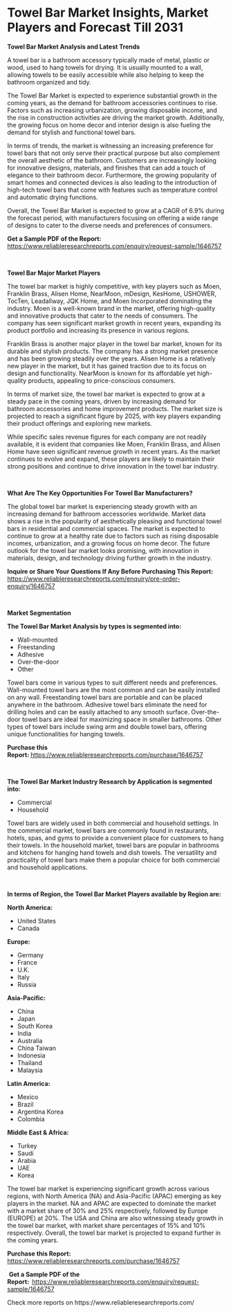 <p><h1>Towel Bar Market Insights, Market Players and Forecast Till 2031</h1></p><p><strong>Towel Bar Market Analysis and Latest Trends</strong></p>
<p><p>A towel bar is a bathroom accessory typically made of metal, plastic or wood, used to hang towels for drying. It is usually mounted to a wall, allowing towels to be easily accessible while also helping to keep the bathroom organized and tidy.</p><p>The Towel Bar Market is expected to experience substantial growth in the coming years, as the demand for bathroom accessories continues to rise. Factors such as increasing urbanization, growing disposable income, and the rise in construction activities are driving the market growth. Additionally, the growing focus on home decor and interior design is also fueling the demand for stylish and functional towel bars.</p><p>In terms of trends, the market is witnessing an increasing preference for towel bars that not only serve their practical purpose but also complement the overall aesthetic of the bathroom. Customers are increasingly looking for innovative designs, materials, and finishes that can add a touch of elegance to their bathroom decor. Furthermore, the growing popularity of smart homes and connected devices is also leading to the introduction of high-tech towel bars that come with features such as temperature control and automatic drying functions.</p><p>Overall, the Towel Bar Market is expected to grow at a CAGR of 6.9% during the forecast period, with manufacturers focusing on offering a wide range of designs to cater to the diverse needs and preferences of consumers.</p></p>
<p><strong>Get a Sample PDF of the Report:&nbsp;</strong> <a href="https://www.reliableresearchreports.com/enquiry/request-sample/1646757">https://www.reliableresearchreports.com/enquiry/request-sample/1646757</a></p>
<p>&nbsp;</p>
<p><strong>Towel Bar Major Market Players</strong></p>
<p><p>The towel bar market is highly competitive, with key players such as Moen, Franklin Brass, Alisen Home, NearMoon, mDesign, KesHome, USHOWER, TocTen, Leadallway, JQK Home, and Moen Incorporated dominating the industry. Moen is a well-known brand in the market, offering high-quality and innovative products that cater to the needs of consumers. The company has seen significant market growth in recent years, expanding its product portfolio and increasing its presence in various regions.</p><p>Franklin Brass is another major player in the towel bar market, known for its durable and stylish products. The company has a strong market presence and has been growing steadily over the years. Alisen Home is a relatively new player in the market, but it has gained traction due to its focus on design and functionality. NearMoon is known for its affordable yet high-quality products, appealing to price-conscious consumers.</p><p>In terms of market size, the towel bar market is expected to grow at a steady pace in the coming years, driven by increasing demand for bathroom accessories and home improvement products. The market size is projected to reach a significant figure by 2025, with key players expanding their product offerings and exploring new markets.</p><p>While specific sales revenue figures for each company are not readily available, it is evident that companies like Moen, Franklin Brass, and Alisen Home have seen significant revenue growth in recent years. As the market continues to evolve and expand, these players are likely to maintain their strong positions and continue to drive innovation in the towel bar industry.</p></p>
<p>&nbsp;</p>
<p><strong>What Are The Key Opportunities For Towel Bar Manufacturers?</strong></p>
<p><p>The global towel bar market is experiencing steady growth with an increasing demand for bathroom accessories worldwide. Market data shows a rise in the popularity of aesthetically pleasing and functional towel bars in residential and commercial spaces. The market is expected to continue to grow at a healthy rate due to factors such as rising disposable incomes, urbanization, and a growing focus on home decor. The future outlook for the towel bar market looks promising, with innovation in materials, design, and technology driving further growth in the industry.</p></p>
<p><strong>Inquire or Share Your Questions If Any Before Purchasing This Report:</strong> <a href="https://www.reliableresearchreports.com/enquiry/pre-order-enquiry/1646757">https://www.reliableresearchreports.com/enquiry/pre-order-enquiry/1646757</a></p>
<p>&nbsp;</p>
<p><strong>Market Segmentation</strong></p>
<p><strong>The Towel Bar Market Analysis by types is segmented into:</strong></p>
<p><ul><li>Wall-mounted</li><li>Freestanding</li><li>Adhesive</li><li>Over-the-door</li><li>Other</li></ul></p>
<p><p>Towel bars come in various types to suit different needs and preferences. Wall-mounted towel bars are the most common and can be easily installed on any wall. Freestanding towel bars are portable and can be placed anywhere in the bathroom. Adhesive towel bars eliminate the need for drilling holes and can be easily attached to any smooth surface. Over-the-door towel bars are ideal for maximizing space in smaller bathrooms. Other types of towel bars include swing arm and double towel bars, offering unique functionalities for hanging towels.</p></p>
<p><strong>Purchase this Report:&nbsp;</strong><a href="https://www.reliableresearchreports.com/purchase/1646757">https://www.reliableresearchreports.com/purchase/1646757</a></p>
<p>&nbsp;</p>
<p><strong>The Towel Bar Market Industry Research by Application is segmented into:</strong></p>
<p><ul><li>Commercial</li><li>Household</li></ul></p>
<p><p>Towel bars are widely used in both commercial and household settings. In the commercial market, towel bars are commonly found in restaurants, hotels, spas, and gyms to provide a convenient place for customers to hang their towels. In the household market, towel bars are popular in bathrooms and kitchens for hanging hand towels and dish towels. The versatility and practicality of towel bars make them a popular choice for both commercial and household applications.</p></p>
<p>&nbsp;</p>
<p><strong>In terms of Region, the Towel Bar Market Players available by Region are:</strong></p>
<p>
    <p> <strong> North America: </strong>
        <ul>
            <li>United States</li>
            <li>Canada</li>
        </ul>
        </p> 
    <p> <strong> Europe: </strong>
        <ul>
            <li>Germany</li>
            <li>France</li>
            <li>U.K.</li>
            <li>Italy</li>
            <li>Russia</li>
        </ul>
        </p> 
    <p> <strong> Asia-Pacific: </strong>
        <ul>
            <li>China</li>
            <li>Japan</li>
            <li>South Korea</li>
            <li>India</li>
            <li>Australia</li>
            <li>China Taiwan</li>
            <li>Indonesia</li>
            <li>Thailand</li>
            <li>Malaysia</li>
        </ul>
        </p> 
    <p> <strong> Latin America: </strong>
        <ul>
            <li>Mexico</li>
            <li>Brazil</li>
            <li>Argentina Korea</li>
            <li>Colombia</li>
        </ul>
        </p> 
    <p> <strong> Middle East & Africa: </strong>
        <ul>
            <li>Turkey</li>
            <li>Saudi</li>
            <li>Arabia</li>
            <li>UAE</li>
            <li>Korea</li>
        </ul>
    </p>
    </p>
<p><p>The towel bar market is experiencing significant growth across various regions, with North America (NA) and Asia-Pacific (APAC) emerging as key players in the market. NA and APAC are expected to dominate the market with a market share of 30% and 25% respectively, followed by Europe (EUROPE) at 20%. The USA and China are also witnessing steady growth in the towel bar market, with market share percentages of 15% and 10% respectively. Overall, the towel bar market is projected to expand further in the coming years.</p></p>
<p><strong>Purchase this Report: </strong><a href="https://www.reliableresearchreports.com/purchase/1646757">https://www.reliableresearchreports.com/purchase/1646757</a></p>
<p>&nbsp;<strong>Get a Sample PDF of the Report:&nbsp;&nbsp;</strong><a href="https://www.reliableresearchreports.com/enquiry/request-sample/1646757">https://www.reliableresearchreports.com/enquiry/request-sample/1646757</a></p>
<p><strong></strong></p>
<p>Check more reports on https://www.reliableresearchreports.com/</p>